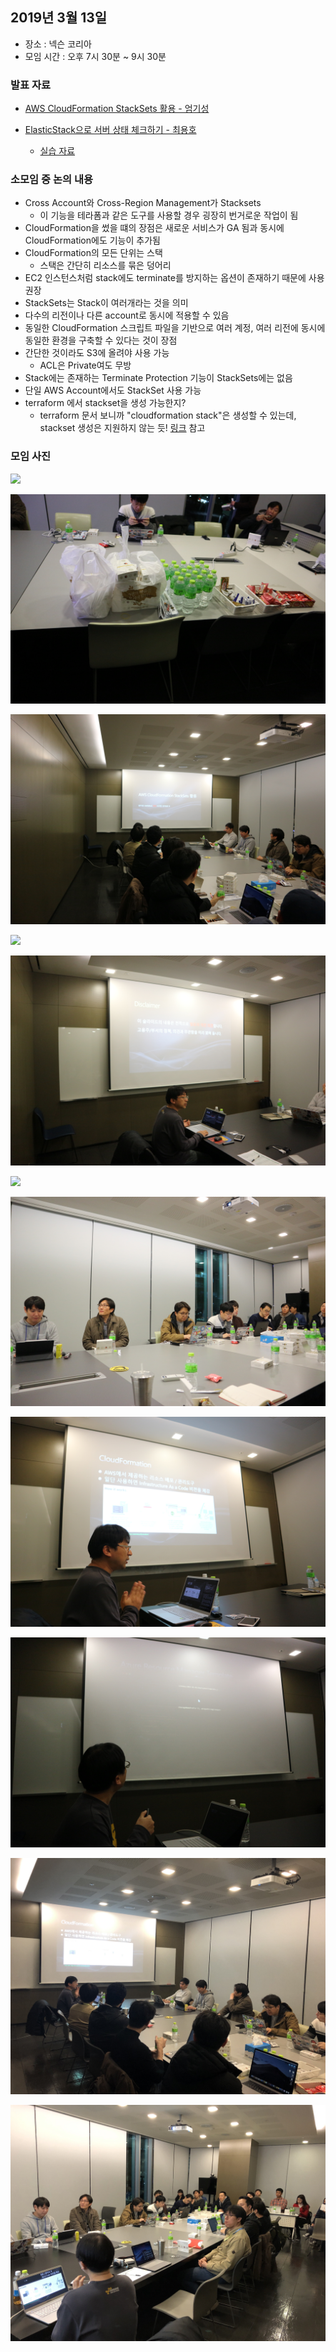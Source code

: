 ## 2019년 3월 13일
- 장소 : 넥슨 코리아
- 모임 시간 : 오후 7시 30분 ~ 9시 30분


### 발표 자료
- [AWS CloudFormation StackSets 활용 - 엄기성](https://github.com/giseongeom/presentations/tree/master/2019/2019.03.12-AWS-pangyo)

- [ElasticStack으로 서버 상태 체크하기 - 최용호](https://www.slideshare.net/secret/uWyH4rf0MTtIO3)
    - [실습 자료](https://goo.gl/chhKE6)



### 소모임 중 논의 내용
- Cross Account와 Cross-Region Management가 Stacksets
    - 이 기능을 테라폼과 같은 도구를 사용할 경우 굉장히 번거로운 작업이 됨
- CloudFormation을 썼을 떄의 장점은 새로운 서비스가 GA 됨과 동시에 CloudFormation에도 기능이 추가됨
- CloudFormation의 모든 단위는 스택
    - 스택은 간단히 리소스를 묶은 덩어리
- EC2 인스턴스처럼 stack에도 terminate를 방지하는 옵션이 존재하기 때문에 사용 권장
- StackSets는 Stack이 여러개라는 것을 의미
- 다수의 리전이나 다른 account로 동시에 적용할 수 있음
- 동일한 CloudFormation 스크립트 파일을 기반으로 여러 계정, 여러 리전에 동시에 동일한 환경을 구축할 수 있다는 것이 장점
- 간단한 것이라도 S3에 올려야 사용 가능
    - ACL은 Private여도 무방
- Stack에는 존재하는 Terminate Protection 기능이 StackSets에는 없음
- 단일 AWS Account에서도 StackSet 사용 가능
- terraform 에서 stackset을 생성 가능한지?
    - terraform 문서 보니까 "cloudformation stack"은 생성할 수 있는데, stackset 생성은 지원하지 않는 듯! [링크](https://www.terraform.io/docs/providers/aws/r/cloudformation_stack.html) 참고




### 모임 사진
![](../../images/2019/IMG_4021.JPG)

![](../../images/2019/IMG_4022.JPG)

![](../../images/2019/IMG_4023.JPG)

![](../../images/2019/IMG_4024.JPG)

![](../../images/2019/IMG_4025.JPG)

![](../../images/2019/IMG_4026.JPG)

![](../../images/2019/IMG_4027.JPG)

![](../../images/2019/IMG_4028.JPG)

![](../../images/2019/IMG_4029.JPG)

![](../../images/2019/20190313_0.jpg)

![](../../images/2019/20190313_1.jpg)
